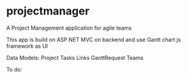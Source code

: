 # projectmanager
A Project Management application for agile teams

This app is build on ASP.NET MVC on backend and use Gantt chart js framework as UI

Data Models:
Project
Tasks
Links
GanttRequest
Teams

To do:

